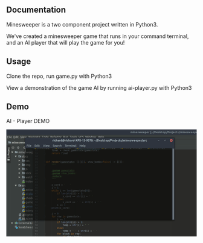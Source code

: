 ## Documentation

Minesweeper is a two component project written in Python3.

We've created a minesweeper game that runs in your command terminal, and an AI player that will play the game for you!

## Usage

Clone the repo, run game.py with Python3

View a demonstration of the game AI by running ai-player.py with Python3


## Demo

AI - Player DEMO

![AI - Player](/img/mine.gif) 
